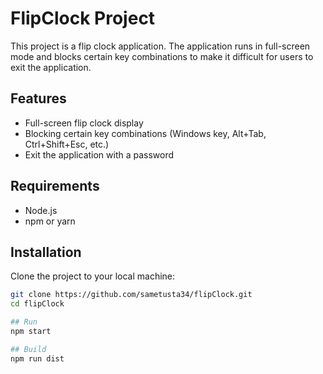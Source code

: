 # FlipClock Project

This project is a flip clock application. The application runs in full-screen mode and blocks certain key combinations to make it difficult for users to exit the application.

## Features

- Full-screen flip clock display
- Blocking certain key combinations (Windows key, Alt+Tab, Ctrl+Shift+Esc, etc.)
- Exit the application with a password

## Requirements

- Node.js
- npm or yarn

## Installation

Clone the project to your local machine:

```sh
git clone https://github.com/sametusta34/flipClock.git
cd flipClock

## Run
npm start 

## Build
npm run dist    

